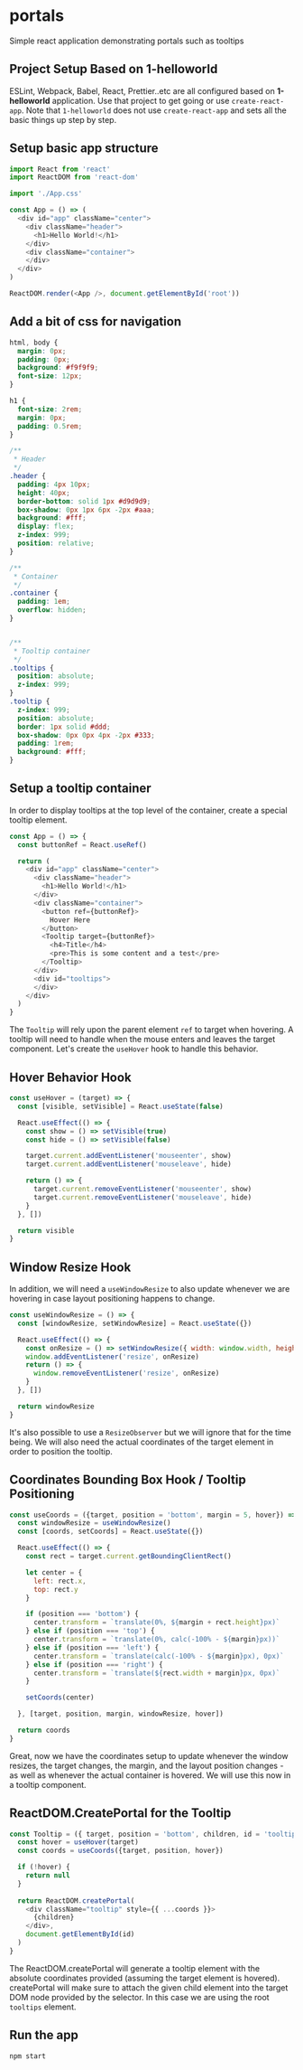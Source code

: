 # portals

Simple react application demonstrating portals such as tooltips

## Project Setup Based on 1-helloworld

ESLint, Webpack, Babel, React, Prettier..etc are all configured based on **1-helloworld** application. Use that project to get going or use `create-react-app`. Note that `1-helloworld` does not use `create-react-app` and sets all the basic things up step by step.

## Setup basic app structure

```javascript
import React from 'react'
import ReactDOM from 'react-dom'

import './App.css'

const App = () => (
  <div id="app" className="center">
    <div className="header">
      <h1>Hello World!</h1>
    </div>
    <div className="container">
    </div>
  </div>
)

ReactDOM.render(<App />, document.getElementById('root'))
```

## Add a bit of css for navigation

```css
html, body {
  margin: 0px;
  padding: 0px;
  background: #f9f9f9;
  font-size: 12px;
}

h1 {
  font-size: 2rem;
  margin: 0px;
  padding: 0.5rem;
}

/**
 * Header
 */
.header {
  padding: 4px 10px;
  height: 40px;
  border-bottom: solid 1px #d9d9d9;
  box-shadow: 0px 1px 6px -2px #aaa;
  background: #fff;
  display: flex;
  z-index: 999;
  position: relative;
}

/**
 * Container
 */
.container {
  padding: 1em;
  overflow: hidden;
}


/**
 * Tooltip container
 */
.tooltips {
  position: absolute;
  z-index: 999;
}
.tooltip {
  z-index: 999;
  position: absolute;
  border: 1px solid #ddd;
  box-shadow: 0px 0px 4px -2px #333;
  padding: 1rem;
  background: #fff;
}
```

## Setup a tooltip container

In order to display tooltips at the top level of the container, create a special tooltip element.

```javascript
const App = () => {
  const buttonRef = React.useRef()

  return (
    <div id="app" className="center">
      <div className="header">
        <h1>Hello World!</h1>
      </div>
      <div className="container">
        <button ref={buttonRef}>
          Hover Here
        </button>
        <Tooltip target={buttonRef}>
          <h4>Title</h4>
          <pre>This is some content and a test</pre>
        </Tooltip>
      </div>
      <div id="tooltips">
      </div>
    </div>
  )
}
```

The `Tooltip` will rely upon the parent element `ref` to target when hovering. A tooltip will need to handle when the mouse enters and leaves the target component. Let's create the `useHover` hook to handle this behavior.

## Hover Behavior Hook

```javascript
const useHover = (target) => {
  const [visible, setVisible] = React.useState(false)

  React.useEffect(() => {
    const show = () => setVisible(true)
    const hide = () => setVisible(false)

    target.current.addEventListener('mouseenter', show)
    target.current.addEventListener('mouseleave', hide)

    return () => {
      target.current.removeEventListener('mouseenter', show)
      target.current.removeEventListener('mouseleave', hide)
    }
  }, [])

  return visible
}
```

## Window Resize Hook

In addition, we will need a `useWindowResize` to also update whenever we are hovering in case layout positioning happens to change.

```javascript
const useWindowResize = () => {
  const [windowResize, setWindowResize] = React.useState({})

  React.useEffect(() => {
    const onResize = () => setWindowResize({ width: window.width, height: window.height })
    window.addEventListener('resize', onResize)
    return () => {
      window.removeEventListener('resize', onResize)
    }
  }, [])

  return windowResize
}
```

It's also possible to use a `ResizeObserver` but we will ignore that for the time being. We will also need the actual coordinates of the target element in order to position the tooltip.

## Coordinates Bounding Box Hook / Tooltip Positioning

```javascript
const useCoords = ({target, position = 'bottom', margin = 5, hover}) => {
  const windowResize = useWindowResize()
  const [coords, setCoords] = React.useState({})

  React.useEffect(() => {
    const rect = target.current.getBoundingClientRect()

    let center = {
      left: rect.x,
      top: rect.y
    }

    if (position === 'bottom') {
      center.transform = `translate(0%, ${margin + rect.height}px)`
    } else if (position === 'top') {
      center.transform = `translate(0%, calc(-100% - ${margin}px))`
    } else if (position === 'left') {
      center.transform = `translate(calc(-100% - ${margin}px), 0px)`
    } else if (position === 'right') {
      center.transform = `translate(${rect.width + margin}px, 0px)`
    }

    setCoords(center)

  }, [target, position, margin, windowResize, hover])

  return coords
}
```

Great, now we have the coordinates setup to update whenever the window resizes, the target changes, the margin, and the layout position changes - as well as whenever the actual container is hovered. We will use this now in a tooltip component.

## ReactDOM.CreatePortal for the Tooltip

```javascript
const Tooltip = ({ target, position = 'bottom', children, id = 'tooltips' }) => {
  const hover = useHover(target)
  const coords = useCoords({target, position, hover})

  if (!hover) {
    return null
  }
  
  return ReactDOM.createPortal(
    <div className="tooltip" style={{ ...coords }}>
      {children}
    </div>,
    document.getElementById(id)
  )
}
```

The ReactDOM.createPortal will generate a tooltip element with the absolute coordinates provided (assuming the target element is hovered). createPortal will make sure to attach the given child element into the target DOM node provided by the selector. In this case we are using the root `tooltips` element.

## Run the app

```bash
npm start
```
